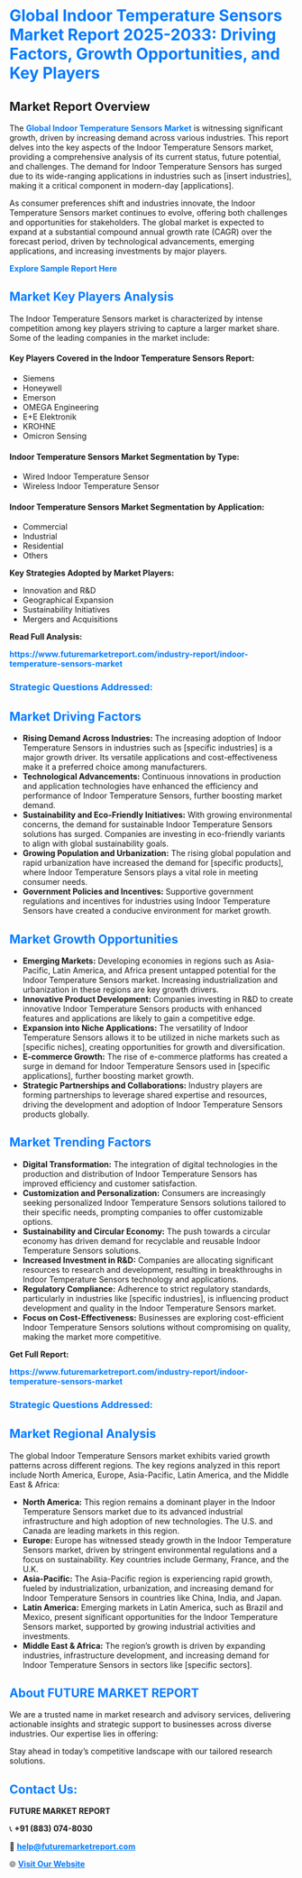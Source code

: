 <h1 style="color: #007BFF;">Global Indoor Temperature Sensors Market Report 2025-2033: Driving Factors, Growth Opportunities, and Key Players</h1>

<section id="overview">
<h2>Market Report Overview</h2>
<p>The <a href="https://www.futuremarketreport.com/industry-report/indoor-temperature-sensors-market" style="color: #007BFF; text-decoration: none;"><strong>Global Indoor Temperature Sensors Market</strong></a> is witnessing significant growth, driven by increasing demand across various industries. This report delves into the key aspects of the Indoor Temperature Sensors market, providing a comprehensive analysis of its current status, future potential, and challenges. The demand for Indoor Temperature Sensors has surged due to its wide-ranging applications in industries such as [insert industries], making it a critical component in modern-day [applications].</p>
<p>As consumer preferences shift and industries innovate, the Indoor Temperature Sensors market continues to evolve, offering both challenges and opportunities for stakeholders. The global market is expected to expand at a substantial compound annual growth rate (CAGR) over the forecast period, driven by technological advancements, emerging applications, and increasing investments by major players.</p>
</section>

<section id="overview">
<p><a href="https://www.futuremarketreport.com/request-sample/reportId=29412" style="color: #007BFF; text-decoration: none;"><strong>Explore Sample Report Here</strong></a></p>
</section>

<section id="key-players">
<h2 style="color: #007BFF;">Market Key Players Analysis</h2>
<p>The Indoor Temperature Sensors market is characterized by intense competition among key players striving to capture a larger market share. Some of the leading companies in the market include:</p>
<h4>Key Players Covered in the Indoor Temperature Sensors Report:</h4>
<ul><li>Siemens</li><li>Honeywell</li><li>Emerson</li><li>OMEGA Engineering</li><li>E+E Elektronik</li><li>KROHNE</li><li>Omicron Sensing</li></ul>
<h4>Indoor Temperature Sensors Market Segmentation by Type:</h4>
<ul><li>Wired Indoor Temperature Sensor</li><li>Wireless Indoor Temperature Sensor</li></ul>

<h4>Indoor Temperature Sensors Market Segmentation by Application:</h4>
<ul><li>Commercial</li><li>Industrial</li><li>Residential</li><li>Others</li></ul>
<p><strong>Key Strategies Adopted by Market Players:</strong></p>
<ul>
<li>Innovation and R&D</li>
<li>Geographical Expansion</li>
<li>Sustainability Initiatives</li>
<li>Mergers and Acquisitions</li>
</ul>
</section>

<section>
<p><strong>Read Full Analysis: </strong></p><a href="https://www.futuremarketreport.com/industry-report/indoor-temperature-sensors-market" style="color: #007BFF; text-decoration: none;"><strong>https://www.futuremarketreport.com/industry-report/indoor-temperature-sensors-market</strong></a>
<h3 style="color: #007BFF;">Strategic Questions Addressed:</h3>
</section>

<section id="driving-factors">
<h2 style="color: #007BFF;">Market Driving Factors</h2>
<ul>
<li><strong>Rising Demand Across Industries:</strong> The increasing adoption of Indoor Temperature Sensors in industries such as [specific industries] is a major growth driver. Its versatile applications and cost-effectiveness make it a preferred choice among manufacturers.</li>
<li><strong>Technological Advancements:</strong> Continuous innovations in production and application technologies have enhanced the efficiency and performance of Indoor Temperature Sensors, further boosting market demand.</li>
<li><strong>Sustainability and Eco-Friendly Initiatives:</strong> With growing environmental concerns, the demand for sustainable Indoor Temperature Sensors solutions has surged. Companies are investing in eco-friendly variants to align with global sustainability goals.</li>
<li><strong>Growing Population and Urbanization:</strong> The rising global population and rapid urbanization have increased the demand for [specific products], where Indoor Temperature Sensors plays a vital role in meeting consumer needs.</li>
<li><strong>Government Policies and Incentives:</strong> Supportive government regulations and incentives for industries using Indoor Temperature Sensors have created a conducive environment for market growth.</li>
</ul>
</section>

<section id="growth-opportunities">
<h2 style="color: #007BFF;">Market Growth Opportunities</h2>
<ul>
<li><strong>Emerging Markets:</strong> Developing economies in regions such as Asia-Pacific, Latin America, and Africa present untapped potential for the Indoor Temperature Sensors market. Increasing industrialization and urbanization in these regions are key growth drivers.</li>
<li><strong>Innovative Product Development:</strong> Companies investing in R&D to create innovative Indoor Temperature Sensors products with enhanced features and applications are likely to gain a competitive edge.</li>
<li><strong>Expansion into Niche Applications:</strong> The versatility of Indoor Temperature Sensors allows it to be utilized in niche markets such as [specific niches], creating opportunities for growth and diversification.</li>
<li><strong>E-commerce Growth:</strong> The rise of e-commerce platforms has created a surge in demand for Indoor Temperature Sensors used in [specific applications], further boosting market growth.</li>
<li><strong>Strategic Partnerships and Collaborations:</strong> Industry players are forming partnerships to leverage shared expertise and resources, driving the development and adoption of Indoor Temperature Sensors products globally.</li>
</ul>
</section>

<section id="trending-factors">
<h2 style="color: #007BFF;">Market Trending Factors</h2>
<ul>
<li><strong>Digital Transformation:</strong> The integration of digital technologies in the production and distribution of Indoor Temperature Sensors has improved efficiency and customer satisfaction.</li>
<li><strong>Customization and Personalization:</strong> Consumers are increasingly seeking personalized Indoor Temperature Sensors solutions tailored to their specific needs, prompting companies to offer customizable options.</li>
<li><strong>Sustainability and Circular Economy:</strong> The push towards a circular economy has driven demand for recyclable and reusable Indoor Temperature Sensors solutions.</li>
<li><strong>Increased Investment in R&D:</strong> Companies are allocating significant resources to research and development, resulting in breakthroughs in Indoor Temperature Sensors technology and applications.</li>
<li><strong>Regulatory Compliance:</strong> Adherence to strict regulatory standards, particularly in industries like [specific industries], is influencing product development and quality in the Indoor Temperature Sensors market.</li>
<li><strong>Focus on Cost-Effectiveness:</strong> Businesses are exploring cost-efficient Indoor Temperature Sensors solutions without compromising on quality, making the market more competitive.</li>
</ul>
</section>

<section>
<p><strong>Get Full Report: </strong></p><a href="https://www.futuremarketreport.com/industry-report/indoor-temperature-sensors-market" style="color: #007BFF; text-decoration: none;"><strong>https://www.futuremarketreport.com/industry-report/indoor-temperature-sensors-market</strong></a>
<h3 style="color: #007BFF;">Strategic Questions Addressed:</h3>
</section>


<section id="regional-analysis">
<h2 style="color: #007BFF;">Market Regional Analysis</h2>
<p>The global Indoor Temperature Sensors market exhibits varied growth patterns across different regions. The key regions analyzed in this report include North America, Europe, Asia-Pacific, Latin America, and the Middle East & Africa:</p>
<ul>
<li><strong>North America:</strong> This region remains a dominant player in the Indoor Temperature Sensors market due to its advanced industrial infrastructure and high adoption of new technologies. The U.S. and Canada are leading markets in this region.</li>
<li><strong>Europe:</strong> Europe has witnessed steady growth in the Indoor Temperature Sensors market, driven by stringent environmental regulations and a focus on sustainability. Key countries include Germany, France, and the U.K.</li>
<li><strong>Asia-Pacific:</strong> The Asia-Pacific region is experiencing rapid growth, fueled by industrialization, urbanization, and increasing demand for Indoor Temperature Sensors in countries like China, India, and Japan.</li>
<li><strong>Latin America:</strong> Emerging markets in Latin America, such as Brazil and Mexico, present significant opportunities for the Indoor Temperature Sensors market, supported by growing industrial activities and investments.</li>
<li><strong>Middle East & Africa:</strong> The region’s growth is driven by expanding industries, infrastructure development, and increasing demand for Indoor Temperature Sensors in sectors like [specific sectors].</li>
</ul>
</section>

<footer>
<h2 style="color: #007BFF;">About FUTURE MARKET REPORT</h2>
<p>We are a trusted name in market research and advisory services, delivering actionable insights and strategic support to businesses across diverse industries. Our expertise lies in offering:</p>

<p>Stay ahead in today’s competitive landscape with our tailored research solutions.</p>

<h2 style="color: #007BFF;">Contact Us:</h2>
<p><strong>FUTURE MARKET REPORT</strong></p>
<p>📞 <strong>+91 (883) 074-8030</strong></p>
<p>📧 <strong><a href="mailto:help@futuremarketreport.com" style="color: #007BFF;">help@futuremarketreport.com</a></strong></p>
<p>🌐 <strong><a href="https://www.futuremarketreport.com/" style="color: #007BFF;">Visit Our Website</a></strong></p>
</footer>